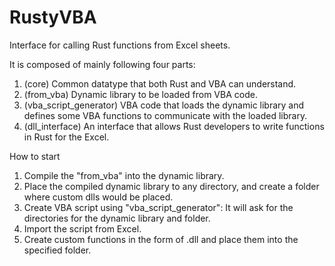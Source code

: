 # RustyVBA
Interface for calling Rust functions from Excel sheets.

It is composed of mainly following four parts:
1. (core) Common datatype that both Rust and VBA can understand.
2. (from_vba) Dynamic library to be loaded from VBA code.
3. (vba_script_generator) VBA code that loads the dynamic library and defines some VBA functions to communicate with the loaded library.
4. (dll_interface) An interface that allows Rust developers to write functions in Rust for the Excel.

How to start

1. Compile the "from_vba" into the dynamic library.
2. Place the compiled dynamic library to any directory, and create a folder where custom dlls would be placed.
3. Create VBA script using "vba_script_generator": It will ask for the directories for the dynamic library and folder.
4. Import the script from Excel.
5. Create custom functions in the form of .dll and place them into the specified folder.